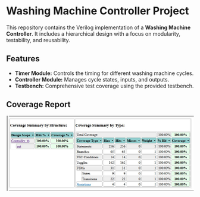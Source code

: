 # Washing Machine Controller Project

This repository contains the Verilog implementation of a **Washing Machine Controller**. It includes a hierarchical design with a focus on modularity, testability, and reusability.

## Features
- **Timer Module:** Controls the timing for different washing machine cycles.
- **Controller Module:** Manages cycle states, inputs, and outputs.
- **Testbench:** Comprehensive test coverage using the provided testbench.

## Coverage Report
<img src="./Images/coverage-report.jpg" alt="Coverage Report" width="600">